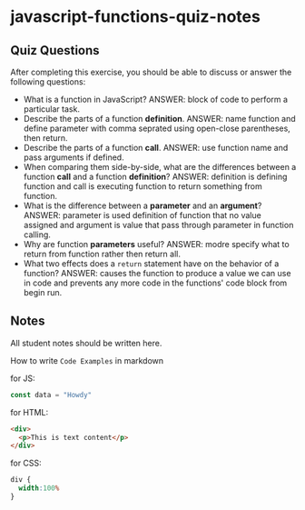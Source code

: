 # javascript-functions-quiz-notes

## Quiz Questions

After completing this exercise, you should be able to discuss or answer the following questions:

- What is a function in JavaScript?
ANSWER: block of code to perform a particular task.
- Describe the parts of a function **definition**.
ANSWER: name function and define parameter with comma seprated using open-close parentheses, then return.
- Describe the parts of a function **call**.
ANSWER: use function name and pass arguments if defined.
- When comparing them side-by-side, what are the differences between a function **call** and a function **definition**?
ANSWER: definition is defining function and call is executing function to return something from function.
- What is the difference between a **parameter** and an **argument**?
ANSWER: parameter is used definition of function that no value assigned and argument is value that pass through parameter in function calling.
- Why are function **parameters** useful?
ANSWER: modre specify what to return from function rather then return all.
- What two effects does a `return` statement have on the behavior of a function?
ANSWER:  causes the function to produce a value we can use in code and prevents any more code in the functions' code block from begin run.

## Notes

All student notes should be written here.


How to write `Code Examples` in markdown

for JS:
```javascript
const data = "Howdy"
```

for HTML:
```html
<div>
  <p>This is text content</p>
</div>
```

for CSS:
```css
div {
  width:100%
}
```
